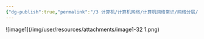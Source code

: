```yaml
---
{"dg-publish":true,"permalink":"/3 计算机/计算机网络/计算机网络常识/网络分层/","title":"网络分层"}
---
```



![image1](/img/user/resources/attachments/image1-32 1.png)